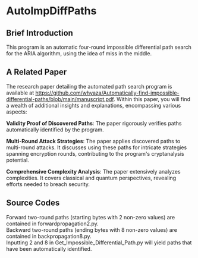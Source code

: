 # AutoImpDiffPaths

## Brief Introduction

This program is an automatic four-round impossible differential path search for the ARIA algorithm, using the idea of ​​miss in the middle. 

## A Related Paper

The research paper detailing the automated path search program is available at https://github.com/whyaza/Automatically-find-impossible-differential-paths/blob/main/manuscript.pdf. Within this paper, you will find a wealth of additional insights and explanations, encompassing various aspects:

**Validity Proof of Discovered Paths**: The paper rigorously verifies paths automatically identified by the program. 

**Multi-Round Attack Strategies**: The paper applies discovered paths to multi-round attacks. It discusses using these paths for intricate strategies spanning encryption rounds, contributing to the program's cryptanalysis potential.

**Comprehensive Complexity Analysis**: The paper extensively analyzes complexities. It covers classical and quantum perspectives, revealing efforts needed to breach security.

## Source Codes

Forward two-round paths (starting bytes with 2 non-zero values) are contained in forwardpropagation2.py.<br/>
Backward two-round paths (ending bytes with 8 non-zero values) are contained in backpropagation8.py.<br/>
Inputting 2 and 8 in Get_Impossible_Differential_Path.py will yield paths that have been automatically identified.<br/>
